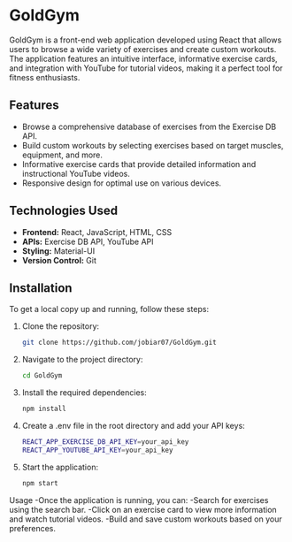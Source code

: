 # GoldGym

GoldGym is a front-end web application developed using React that allows users to browse a wide variety of exercises and create custom workouts. The application features an intuitive interface, informative exercise cards, and integration with YouTube for tutorial videos, making it a perfect tool for fitness enthusiasts.

## Features
- Browse a comprehensive database of exercises from the Exercise DB API.
- Build custom workouts by selecting exercises based on target muscles, equipment, and more.
- Informative exercise cards that provide detailed information and instructional YouTube videos.
- Responsive design for optimal use on various devices.

## Technologies Used
- **Frontend:** React, JavaScript, HTML, CSS
- **APIs:** Exercise DB API, YouTube API
- **Styling:** Material-UI
- **Version Control:** Git

## Installation
To get a local copy up and running, follow these steps:

1. Clone the repository:
   ```bash
   git clone https://github.com/jobiar07/GoldGym.git
2. Navigate to the project directory:
   ```bash
   cd GoldGym
   
4. Install the required dependencies:
   ```bash
   npm install
   
6. Create a .env file in the root directory and add your API keys:
   ```bash
   REACT_APP_EXERCISE_DB_API_KEY=your_api_key
   REACT_APP_YOUTUBE_API_KEY=your_api_key
   
8. Start the application:
   ```bash
   npm start
   
Usage
-Once the application is running, you can:
-Search for exercises using the search bar.
-Click on an exercise card to view more information and watch tutorial videos.
-Build and save custom workouts based on your preferences.


